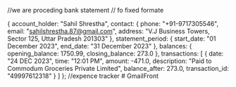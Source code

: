//we are proceding bank statement
// fo fixed formate

{
  account_holder: "Sahil Shrestha",
  contact: {
    phone: "+91-9717305546",
    email: "sahilshrestha.87@gmail.com",
    address: "V.J Business Towers, Sector 125, Uttar Pradesh 201303"
  },
  statement_period: {
    start_date: "01 December 2023",
    end_date: "31 December 2023"
  },
  balances: {
    opening_balance: 1750.99,
    closing_balance: 273.0
  },
  transactions: [
    {
      date: "24 DEC 2023",
      time: "12:01 PM",
      amount: -471.0,
      description: "Paid to Commodum Groceries Private Limited",
      balance_after: 273.0,
      transaction_id: "49997612318"
    }
  ]
};
//expence tracker
#   G m a i l F r o n t  
 
